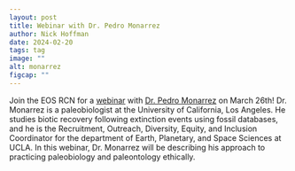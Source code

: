 ```yaml
---
layout: post
title: Webinar with Dr. Pedro Monarrez
author: Nick Hoffman
date: 2024-02-20
tags: tag
image: ""
alt: monarrez
figcap: ""
---
```




<div class="text-box-main">
<p> Join the EOS RCN for a <a href="https://arizona.zoom.us/meeting/register/tZ0sd-mtpz4rGdxpjJjb5tg8ES0klNduxDGi#/registration">webinar</a> with <a href="https://www.pmmonarrez.com/">Dr. Pedro Monarrez</a> on March 26th! 
Dr. Monarrez is a paleobiologist at the University of California, Los Angeles. He studies biotic recovery following extinction events using fossil databases, and he is the Recruitment, Outreach, Diversity, Equity, and Inclusion Coordinator 
  for the department of Earth, Planetary, and Space Sciences at UCLA.
In this webinar, Dr. Monarrez will be describing his approach to practicing paleobiology and paleontology ethically.</p>
  </div>
